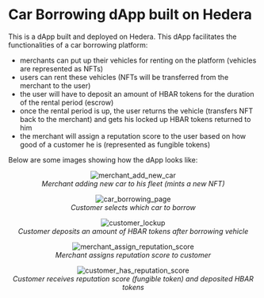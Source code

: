 # Car Borrowing dApp built on Hedera
This is a dApp built and deployed on Hedera. This dApp facilitates the functionalities of a car borrowing platform:
- merchants can put up their vehicles for renting on the platform (vehicles are represented as NFTs)
- users can rent these vehicles (NFTs will be transferred from the merchant to the user)
- the user will have to deposit an amount of HBAR tokens for the duration of the rental period (escrow)
- once the rental period is up, the user returns the vehicle (transfers NFT back to the merchant) and gets his locked up HBAR tokens returned to him
- the merchant will assign a reputation score to the user based on how good of a customer he is (represented as fungible tokens)

Below are some images showing how the dApp looks like:

<p align="center">
  <img src="https://github.com/jameslimjy/hedera-car-borrowing-dapp/assets/56946413/bd1a1e4b-ef64-402c-af25-0bb172b64f04" alt="merchant_add_new_car"/>
  <br>
  <em>Merchant adding new car to his fleet (mints a new NFT)</em>
</p>

<p align="center">
  <img src="https://github.com/jameslimjy/hedera-car-borrowing-dapp/assets/56946413/496b9fb0-ca9b-4631-a58c-9535151213b5" alt="car_borrowing_page"/>
  <br>
  <em>Customer selects which car to borrow</em>
</p>

<p align="center">
  <img src="https://github.com/jameslimjy/hedera-car-borrowing-dapp/assets/56946413/2cde3139-e1e2-439a-98e9-b0d5c43c9387" alt="customer_lockup"/>
  <br>
  <em>Customer deposits an amount of HBAR tokens after borrowing vehicle</em>
</p>

<p align="center">
  <img src="https://github.com/jameslimjy/hedera-car-borrowing-dapp/assets/56946413/907d8895-7eb1-4d9a-a35a-cc42d65ab0e2" alt="merchant_assign_reputation_score"/>
  <br>
  <em>Merchant assigns reputation score to customer</em>
</p>

<p align="center">
  <img src="https://github.com/jameslimjy/hedera-car-borrowing-dapp/assets/56946413/a9710f47-316c-4e24-8619-c049d188f9f7" alt="customer_has_reputation_score"/>
  <br>
  <em>Customer receives reputation score (fungible token) and deposited HBAR tokens</em>
</p>



